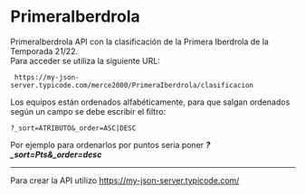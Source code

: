 # PrimeraIberdrola
PrimeraIberdrola  API con la clasificación de la Primera Iberdrola de la Temporada 21/22.   
Para acceder se utiliza la siguiente URL:    
    
     https://my-json-server.typicode.com/merce2000/PrimeraIberdrola/clasificacion      

Los equipos están ordenados alfabéticamente, para que salgan ordenados según un campo se debe escribir el filtro:       
    
    ?_sort=ATRIBUTO&_order=ASC|DESC

Por ejemplo para ordenarlos por puntos seria poner <b><i>?_sort=Pts&_order=desc</i></b>     
<hr>        

Para crear la API utilizo https://my-json-server.typicode.com/
